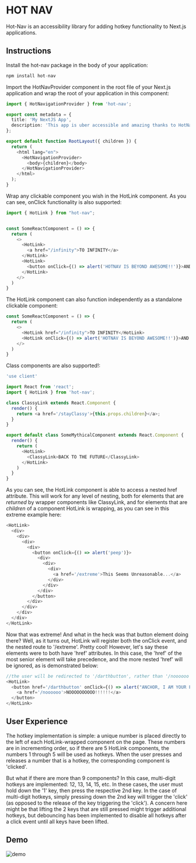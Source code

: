 # HOT NAV

Hot-Nav is an accessibility library for adding hotkey functionality to Next.js applications.

## Instructions

Install the hot-nav package in the body of your application:

```js
npm install hot-nav
```

Import the HotNavProvider component in the root file of your Next.js application and wrap the root of your application in this component:

```ts
import { HotNavigationProvider } from 'hot-nav';

export const metadata = {
  title: 'My NextJS App',
  description: 'This app is uber accessible and amazing thanks to HotNav!',
};

export default function RootLayout({ children }) {
  return (
    <html lang="en">
      <HotNavigationProvider>
        <body>{children}</body>
      </HotNavigationProvider>
    </html>
  );
}
```

Wrap any clickable component you wish in the HotLink component. As you can see, onClick functionality is also supported:

```ts
import { HotLink } from "hot-nav";


const SomeReactComponent = () => {
  return (
    <>
      <HotLink>
        <a href="/infinity">TO INFINITY</a>
      </HotLink>
      <HotLink>
        <button onClick={() => alert('HOTNAV IS BEYOND AWESOME!!')}>AND BEYOND</button>
      </HotLink>
    </>
  )
}
```

The HotLink component can also function independently as a standalone clickable component:

```ts
const SomeReactComponent = () => {
  return (
    <>
      <HotLink href="/infinity">TO INFINITY</HotLink>
      <HotLink onClick={() => alert('HOTNAV IS BEYOND AWESOME!!')}>AND BEYOND</HotLink>
    </>
  )
}
```

Class components are also supported!:

```ts
'use client'

import React from 'react';
import { HotLink } from 'hot-nav';

class ClassyLink extends React.Component {
  render() {
    return <a href='/stayClassy'>{this.props.children}</a>;
  }
}

export default class SomeMythicalComponent extends React.Component {
  render() {
    return (
      <HotLink>
        <ClassyLink>BACK TO THE FUTURE</ClassyLink>
      </HotLink>
    )
  }
}
```

As you can see, the HotLink component is able to access a nested href attribute. This will work for any level of nesting, both for elements that are *returned* by wrapper components like ClassyLink, and for elements that are *children* of a component HotLink is wrapping, as you can see in this extreme example here:

```ts
<HotLink>
  <div>
    <div>
      <div>
        <div>
          <button onClick={() => alert('peep')}>
            <div>
              <div>
                <div>
                  <a href='/extreme'>This Seems Unreasonable...</a>
                </div>
              </div>
            </div>
          </button>
        </div>
      </div>
    </div>
  </div>
</HotLink>
```

Now that was extreme! And what in the heck was that button element doing there? Well, as it turns out, HotLink will register both the onClick event, and the nested route to '/extreme'. Pretty cool! However, let's say these elements were to both have 'href' attributes. In this case, the 'href' of the most senior element will take precedence, and the more nested 'href' will be ignored, as is demonstrated below:

```ts
//the user will be redirected to '/darthbutton', rather than '/noooooo'
<HotLink>
  <button href='/darthbutton' onClick={() => alert("ANCHOR, I AM YOUR FATHER!")}>
    <a href='/noooooo'>NOOOOOOOOOO!!!!!!</a>
  </button>
</HotLink>
```


## User Experience

The hotkey implementation is simple: a unique number is placed directly to the left of each HotLink-wrapped component on the page. These numbers are in incrementing order, so if there are 5 HotLink components, the numbers 1 through 5 will be used as hotkeys. When the user presses and releases a number that is a hotkey, the corresponding component is 'clicked'. 

But what if there are more than 9 components? In this case, multi-digit hotkeys are implemented: 12, 13, 14, 15, etc. In these cases, the user must hold down the '1' key, then press the respective 2nd key. In the case of multi-digit hotkeys, simply pressing down the 2nd key will trigger the 'click' (as opposed to the release of the key triggering the 'click'). A concern here might be that lifting the 2 keys that are still pressed might trigger additional hotkeys, but debouncing has been implemented to disable all hotkeys after a click event until all keys have been lifted.


## Demo

![demo](https://imgur.com/7m6ra2M.gif)